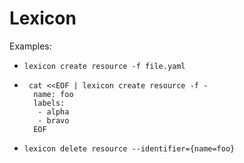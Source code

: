 # Lexicon

Examples:
- `lexicon create resource -f file.yaml`
- ```
   cat <<EOF | lexicon create resource -f -
    name: foo
    labels:
     - alpha
     - bravo
    EOF
    ```
- `lexicon delete resource --identifier={name=foo}`
